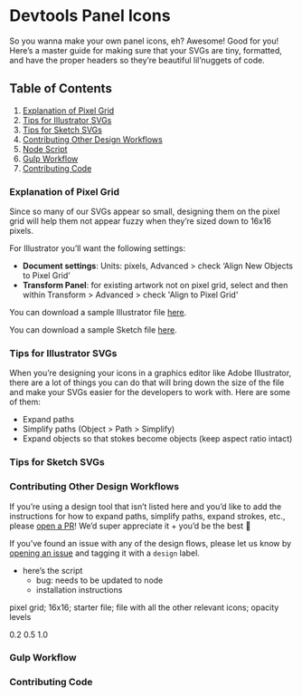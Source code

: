 # Devtools Panel Icons

So you wanna make your own panel icons, eh? Awesome! Good for you! Here’s a master guide for making sure that your SVGs are tiny, formatted, and have the proper headers so they’re beautiful lil’nuggets of code.

## Table of Contents
1. [Explanation of Pixel Grid](#explanation-of-pixel-grid)
2. [Tips for Illustrator SVGs](#tips-for-illustrator-svgs)
3. [Tips for Sketch SVGs](#tips-for-sketch-svgs)
4. [Contributing Other Design Workflows](#contributing-other-design-workflows)
5. [Node Script](#node)
6. [Gulp Workflow](#node)
7. [Contributing Code](#contributing-code)

### Explanation of Pixel Grid
Since so many of our SVGs appear so small, designing them on the pixel grid will help them not appear fuzzy when they’re sized down to 16x16 pixels.

For Illustrator you’ll want the following settings:

- **Document settings**: Units: pixels, Advanced > check ‘Align New Objects to Pixel Grid’
- **Transform Panel**: for existing artwork not on pixel grid, select and then within Transform > Advanced > check 'Align to Pixel Grid'

You can download a sample Illustrator file [here](pixel-grid-illustrator.ai).

You can download a sample Sketch file [here](pixel-grid-sketch.sketch).

### Tips for Illustrator SVGs
When you’re designing your icons in a graphics editor like Adobe Illustrator, there are a lot of things you can do that will bring down the size of the file and make your SVGs easier for the developers to work with. Here are some of them:

- Expand paths
- Simplify paths (Object > Path > Simplify)
- Expand objects so that stokes become objects (keep aspect ratio intact)

### Tips for Sketch SVGs

### Contributing Other Design Workflows
If you’re using a design tool that isn’t listed here and you’d like to add the instructions for how to expand paths, simplify paths, expand strokes, etc., please [open a PR]()! We’d super appreciate it + you’d be the best :100:

If you’ve found an issue with any of the design flows, please let us know by [opening an issue]() and tagging it with a ```design``` label.

- here’s the script
  - bug: needs to be updated to node
  - installation instructions

pixel grid; 16x16; starter file; file with all the other relevant icons; opacity levels

0.2
0.5
1.0

### Gulp Workflow

### Contributing Code